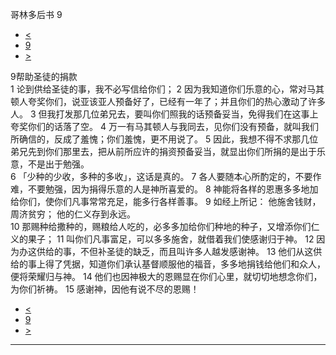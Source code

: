 ﻿





 哥林多后书 9




* [<](bible/2CO08.md)
* [9](bible/2CO.md)
* [>](bible/2CO10.md)



 
9帮助圣徒的捐款  
1 论到供给圣徒的事，我不必写信给你们； 
2 因为我知道你们乐意的心，常对马其顿人夸奖你们，说亚该亚人预备好了，已经有一年了；并且你们的热心激动了许多人。 
3 但我打发那几位弟兄去，要叫你们照我的话预备妥当，免得我们在这事上夸奖你们的话落了空。 
4 万一有马其顿人与我同去，见你们没有预备，就叫我们所确信的，反成了羞愧；你们羞愧，更不用说了。 
5 因此，我想不得不求那几位弟兄先到你们那里去，把从前所应许的捐资预备妥当，就显出你们所捐的是出于乐意，不是出于勉强。  
6 「少种的少收，多种的多收」，这话是真的。 
7 各人要随本心所酌定的，不要作难，不要勉强，因为捐得乐意的人是神所喜爱的。 
8 神能将各样的恩惠多多地加给你们，使你们凡事常常充足，能多行各样善事。 
9 如经上所记： 他施舍钱财，周济贫穷； 他的仁义存到永远。  
10 那赐种给撒种的，赐粮给人吃的，必多多加给你们种地的种子，又增添你们仁义的果子； 
11 叫你们凡事富足，可以多多施舍，就借着我们使感谢归于神。 
12 因为办这供给的事，不但补圣徒的缺乏，而且叫许多人越发感谢神。 
13 他们从这供给的事上得了凭据，知道你们承认基督顺服他的福音，多多地捐钱给他们和众人，便将荣耀归与神。 
14 他们也因神极大的恩赐显在你们心里，就切切地想念你们，为你们祈祷。 
15 感谢神，因他有说不尽的恩赐！ 
* [<](bible/2CO08.md)
* [9](bible/2CO.md)
* [>](bible/2CO10.md)





---









